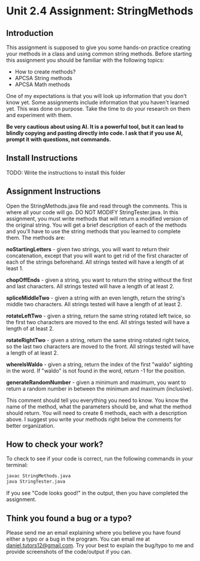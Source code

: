 # Unit 2.4 Assignment: StringMethods

## Introduction

This assignment is supposed to give you some hands-on practice creating your methods in a class and using common string methods. Before starting this assignment you should be familiar with the following topics:
- How to create methods?
- APCSA String methods
- APCSA Math methods

One of my expectations is that you will look up information that you don't know yet. Some assignments include information that you haven't learned yet. This was done on purpose. Take the time to do your research on them and experiment with them.

**Be very cautious about using AI. It is a powerful tool, but it can lead to blindly copying and pasting directly into code. I ask that if you use AI, prompt it with questions, not commands.**

## Install Instructions

TODO: Write the instructions to install this folder

## Assignment Instructions

Open the StringMethods.java file and read through the comments. This is where all your code will go. DO NOT MODIFY StringTester.java. In this assignment, you must write methods that will return a modified version of the original string. You will get a brief description of each of the methods and you'll have to use the string methods that you learned to complete them. The methods are:

**noStartingLetters** - given two strings, you will want to return their concatenation, except that you will want to get rid of the first character of each of the strings beforehand. All strings tested will have a length of at least 1.

**chopOffEnds** - given a string, you want to return the string without the first and last characters. All strings tested will have a length of at least 2.

**spliceMiddleTwo** - given a string with an even length, return the string's middle two characters. All strings tested will have a length of at least 2.

**rotateLeftTwo** - given a string, return the same string rotated left twice, so the first two characters are moved to the end. All strings tested will have a length of at least 2.

**rotateRightTwo** - given a string, return the same string rotated right twice, so the last two characters are moved to the front. All strings tested will have a length of at least 2.

**whereIsWaldo** - given a string, return the index of the first "waldo" sighting in the word. If "waldo" is not found in the word, return -1 for the position.

**generateRandomNumber** - given a minimum and maximum, you want to return a random number in between the minimum and maximum (inclusive).

This comment should tell you everything you need to know. You know the name of the method, what the parameters should be, and what the method should return. You will need to create 6 methods, each with a description above. I suggest you write your methods right below the comments for better organization.

## How to check your work?

To check to see if your code is correct, run the following commands in your terminal:

```bash
javac StringMethods.java
java StringTester.java
```

If you see "Code looks good!" in the output, then you have completed the assignment.

## Think you found a bug or a typo?

Please send me an email explaining where you believe you have found either a typo or a bug in the program. You can email me at daniel.tutors12@gmail.com. Try your best to explain the bug/typo to me and provide screenshots of the code/output if you can.
